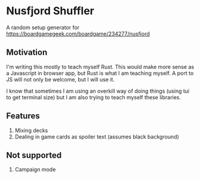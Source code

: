 # Nusfjord Shuffler

A random setup generator for https://boardgamegeek.com/boardgame/234277/nusfjord

## Motivation

I'm writing this mostly to teach myself Rust. This would make more sense as a Javascript in browser app, 
but Rust is what I am teaching myself. A port to JS will not only be welcome, but I will use it.

I know that sometimes I am using an overkill way of doing things (using tui to get terminal size) but I am
also trying to teach myself these libraries.

## Features

1. Mixing decks
1. Dealing in game cards as spoiler text (assumes black background)

## Not supported

1. Campaign mode


